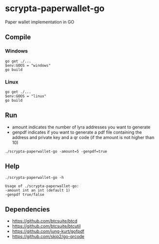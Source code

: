 
# scrypta-paperwallet-go
Paper wallet implementation in GO

## Compile
### Windows
```
go get ./...
$env:GOOS = "windows"
go build
```
### Linux
```
go get ./...
$env:GOOS = "linux"
go build
```
## Run
- amount indicates the number of lyra addresses you want to generate
- genpdf indicates if you want to generate a pdf file containing the address and private key and a qr code (if the amount is not higher than 10)
```
./scrypta-paperwallet-go -amount=5 -genpdf=true
```

## Help
```
./scrypta-paperwallet-go -h

Usage of ./scrypta-paperwallet-go: 
-amount int an int (default 1) 
-genpdf true/false
```

## Dependencies
*  https://github.com/btcsuite/btcd
*  https://github.com/btcsuite/btcutil
*  https://github.com/jung-kurt/gofpdf
*  https://github.com/skip2/go-qrcode
